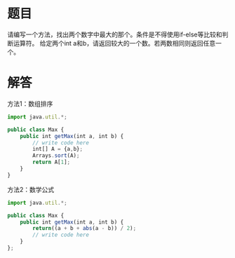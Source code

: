 # 题目
请编写一个方法，找出两个数字中最大的那个。条件是不得使用if-else等比较和判断运算符。
给定两个int a和b，请返回较大的一个数。若两数相同则返回任意一个。

# 解答
方法1：数组排序
```javascript
import java.util.*;

public class Max {
    public int getMax(int a, int b) {
        // write code here
        int[] A = {a,b};
        Arrays.sort(A);
        return A[1];
    }
}
```

方法2：数学公式
```javascript
import java.util.*;

public class Max {
    public int getMax(int a, int b) {
        return((a + b + abs(a - b)) / 2);
        // write code here
    }
};
```
